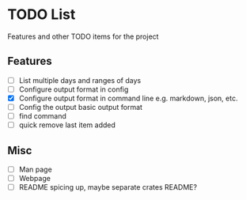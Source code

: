 # TODO List

Features and other TODO items for the project

## Features

- [ ] List multiple days and ranges of days
- [ ] Configure output format in config
- [x] Configure output format in command line e.g. markdown, json, etc.
- [ ] Config the output basic output format
- [ ] find command
- [ ] quick remove last item added

## Misc

- [ ] Man page
- [ ] Webpage
- [ ] README spicing up, maybe separate crates README?
